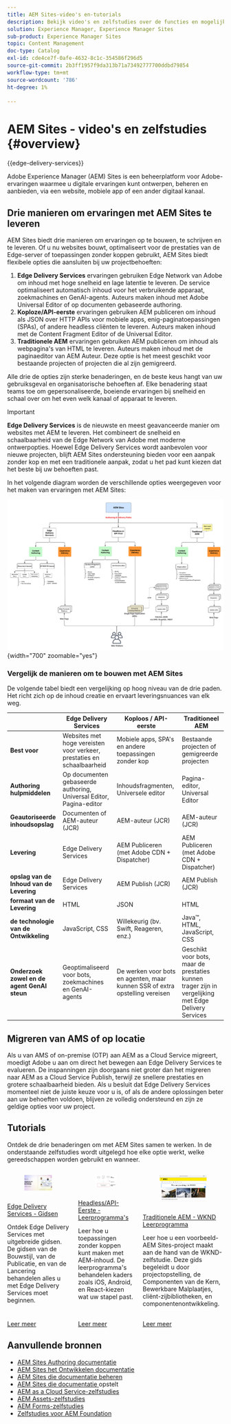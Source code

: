 ```yaml
---
title: AEM Sites-video's en-tutorials
description: Bekijk video's en zelfstudies over de functies en mogelijkheden van Adobe Experience Manager Sites. AEM Sites is een toonaangevend platform voor ervaringsbeheer.
solution: Experience Manager, Experience Manager Sites
sub-product: Experience Manager Sites
topic: Content Management
doc-type: Catalog
exl-id: cde4ce7f-0afe-4632-8c1c-354586f296d5
source-git-commit: 2b3ff1957f9da313b71a73492777700ddbd79854
workflow-type: tm+mt
source-wordcount: '786'
ht-degree: 1%

---
```


# AEM Sites - video&#39;s en zelfstudies {#overview}

{{edge-delivery-services}}

Adobe Experience Manager (AEM) Sites is een beheerplatform voor Adobe-ervaringen waarmee u digitale ervaringen kunt ontwerpen, beheren en aanbieden, via een website, mobiele app of een ander digitaal kanaal.

## Drie manieren om ervaringen met AEM Sites te leveren

AEM Sites biedt drie manieren om ervaringen op te bouwen, te schrijven en te leveren. Of u nu websites bouwt, optimaliseert voor de prestaties van de Edge-server of toepassingen zonder koppen gebruikt, AEM Sites biedt flexibele opties die aansluiten bij uw projectbehoeften:

1. **Edge Delivery Services** ervaringen gebruiken Edge Network van Adobe om inhoud met hoge snelheid en lage latentie te leveren. De service optimaliseert automatisch inhoud voor het verbruikende apparaat, zoekmachines en GenAI-agents. Auteurs maken inhoud met Adobe Universal Editor of op documenten gebaseerde authoring.
1. **Koploze/API-eerste** ervaringen gebruiken AEM publiceren om inhoud als JSON over HTTP APIs voor mobiele apps, enig-paginatoepassingen (SPAs), of andere headless cliënten te leveren. Auteurs maken inhoud met de Content Fragment Editor of de Universal Editor.
1. **Traditionele AEM** ervaringen gebruiken AEM publiceren om inhoud als webpagina&#39;s van HTML te leveren. Auteurs maken inhoud met de paginaeditor van AEM Auteur. Deze optie is het meest geschikt voor bestaande projecten of projecten die al zijn gemigreerd.

Alle drie de opties zijn sterke benaderingen, en de beste keus hangt van uw gebruiksgeval en organisatorische behoeften af. Elke benadering staat teams toe om gepersonaliseerde, boeiende ervaringen bij snelheid en schaal over om het even welk kanaal of apparaat te leveren.

>[!IMPORTANT]
>
> **Edge Delivery Services** is de nieuwste en meest geavanceerde manier om websites met AEM te leveren. Het combineert de snelheid en schaalbaarheid van de Edge Network van Adobe met moderne ontwerpopties. Hoewel Edge Delivery Services wordt aanbevolen voor nieuwe projecten, blijft AEM Sites ondersteuning bieden voor een aanpak zonder kop en met een traditionele aanpak, zodat u het pad kunt kiezen dat het beste bij uw behoeften past.

In het volgende diagram worden de verschillende opties weergegeven voor het maken van ervaringen met AEM Sites:

![ AEM-Sites-Content-Authoring-and-Experience-Delivery-Paths.png ](./assets/aem-sites-authoring-and-experience-delivery-paths.png){width="700" zoomable="yes"}

### Vergelijk de manieren om te bouwen met AEM Sites

De volgende tabel biedt een vergelijking op hoog niveau van de drie paden. Het richt zich op de inhoud creatie en ervaart leveringsnuances van elk weg.

|            | Edge Delivery Services | Koploos / API-eerste | Traditioneel AEM |
|---------------------|------------------------------|---------------------------------|---------------------------------------------|
| **Best voor** | Websites met hoge vereisten voor verkeer, prestaties en schaalbaarheid | Mobiele apps, SPA&#39;s en andere toepassingen zonder kop | Bestaande projecten of gemigreerde projecten |
| **Authoring hulpmiddelen** | Op documenten gebaseerde authoring, Universal Editor, Pagina-editor | Inhoudsfragmenten, Universele editor | Pagina-editor, Universal Editor |
| **Geautoriseerde inhoudsopslag** | Documenten of AEM-auteur (JCR) | AEM-auteur (JCR) | AEM-auteur (JCR) |
| **Levering** | Edge Delivery Services | AEM Publiceren (met Adobe CDN + Dispatcher) | AEM Publiceren (met Adobe CDN + Dispatcher) |
| **opslag van de Inhoud van de Levering** | Edge Delivery Services | AEM Publish (JCR) | AEM Publish (JCR) |
| **formaat van de Levering** | HTML | JSON | HTML |
| **de technologie van de Ontwikkeling** | JavaScript, CSS | Willekeurig (bv. Swift, Reageren, enz.) | Java™, HTML, JavaScript, CSS |
| **Onderzoek zowel en de agent GenAI steun** | Geoptimaliseerd voor bots, zoekmachines en GenAI-agents | De werken voor bots en agenten, maar kunnen SSR of extra opstelling vereisen | Geschikt voor bots, maar de prestaties kunnen trager zijn in vergelijking met Edge Delivery Services |

## Migreren van AMS of op locatie

Als u van AMS of on-premise (OTP) aan AEM as a Cloud Service migreert, moedigt Adobe u aan om direct het bewegen aan Edge Delivery Services te evalueren. De inspanningen zijn doorgaans niet groter dan het migreren naar AEM as a Cloud Service Publish, terwijl ze snellere prestaties en grotere schaalbaarheid bieden. Als u besluit dat Edge Delivery Services momenteel niet de juiste keuze voor u is, of als de andere oplossingen beter aan uw behoeften voldoen, blijven ze volledig ondersteund en zijn ze geldige opties voor uw project.

## Tutorials

Ontdek de drie benaderingen om met AEM Sites samen te werken. In de onderstaande zelfstudies wordt uitgelegd hoe elke optie werkt, welke gereedschappen worden gebruikt en wanneer.

<!-- CARDS

* https://www.aem.live/docs/
  {title = Edge Delivery Services - Guides}
  {description = Explore Edge Delivery Services with comprehensive guides. The Build, Publish, and Launch guides cover everything you need to get started with Edge Delivery Services.}
  {image = ./assets/edge-delivery-services.png}
  {target = _blank}
* https://experienceleague.adobe.com/en/docs/experience-manager-learn/getting-started-with-aem-headless/overview
  {title = Headless/API-First - Tutorials}
  {description = Learn how to build headless applications powered by AEM content. Tutorials cover frameworks like iOS, Android, and React—choose what fits your stack.}
  {image = ./assets/headless.png}
  {target = _self}
* https://experienceleague.adobe.com/en/docs/experience-manager-learn/getting-started-wknd-tutorial-develop/overview
  {title = Traditional AEM - WKND Tutorial}
  {description = Learn how to build a sample AEM Sites project using the WKND tutorial. This guide walks you through project setup, Core Components, Editable Templates, client-side libraries, and component development.}
  {image = ./assets/aem-wknd-spa-editor-tutorial.png}
  {target = _self}
-->
<!-- START CARDS HTML - DO NOT MODIFY BY HAND -->
<div class="columns">
    <div class="column is-half-tablet is-half-desktop is-one-third-widescreen" aria-label="Edge Delivery Services - Guides">
        <div class="card" style="height: 100%; display: flex; flex-direction: column; height: 100%;">
            <div class="card-image">
                <figure class="image x-is-16by9">
                    <a href="https://www.aem.live/docs/" title="Edge Delivery Services - Hulplijnen" target="_blank" rel="referrer">
                        <img class="is-bordered-r-small" src="./assets/edge-delivery-services.png" alt="Edge Delivery Services - Hulplijnen"
                             style="width: 100%; aspect-ratio: 16 / 9; object-fit: cover; overflow: hidden; display: block; margin: auto;">
                    </a>
                </figure>
            </div>
            <div class="card-content is-padded-small" style="display: flex; flex-direction: column; flex-grow: 1; justify-content: space-between;">
                <div class="top-card-content">
                    <p class="headline is-size-6 has-text-weight-bold">
                        <a href="https://www.aem.live/docs/" target="_blank" rel="referrer" title="Edge Delivery Services - Hulplijnen"> Edge Delivery Services - Gidsen </a>
                    </p>
                    <p class="is-size-6">Ontdek Edge Delivery Services met uitgebreide gidsen. De gidsen van de Bouwstijl, van de Publicatie, en van de Lancering behandelen alles u met Edge Delivery Services moet beginnen.</p>
                </div>
                <a href="https://www.aem.live/docs/" target="_blank" rel="referrer" class="spectrum-Button spectrum-Button--outline spectrum-Button--primary spectrum-Button--sizeM" style="align-self: flex-start; margin-top: 1rem;">
                    <span class="spectrum-Button-label has-no-wrap has-text-weight-bold"> Leer meer </span>
                </a>
            </div>
        </div>
    </div>
    <div class="column is-half-tablet is-half-desktop is-one-third-widescreen" aria-label="Headless/API-First - Tutorials">
        <div class="card" style="height: 100%; display: flex; flex-direction: column; height: 100%;">
            <div class="card-image">
                <figure class="image x-is-16by9">
                    <a href="https://experienceleague.adobe.com/en/docs/experience-manager-learn/getting-started-with-aem-headless/overview" title="Headless/API-First - Lesbestanden" target="_self" rel="referrer">
                        <img class="is-bordered-r-small" src="./assets/headless.png" alt="Headless/API-First - Lesbestanden"
                             style="width: 100%; aspect-ratio: 16 / 9; object-fit: cover; overflow: hidden; display: block; margin: auto;">
                    </a>
                </figure>
            </div>
            <div class="card-content is-padded-small" style="display: flex; flex-direction: column; flex-grow: 1; justify-content: space-between;">
                <div class="top-card-content">
                    <p class="headline is-size-6 has-text-weight-bold">
                        <a href="https://experienceleague.adobe.com/en/docs/experience-manager-learn/getting-started-with-aem-headless/overview" target="_self" rel="referrer" title="Headless/API-First - Lesbestanden"> Headless/API-Eerste - Leerprogramma's </a>
                    </p>
                    <p class="is-size-6">Leer hoe u toepassingen zonder koppen kunt maken met AEM-inhoud. De leerprogramma's behandelen kaders zoals iOS, Android, en React-kiezen wat uw stapel past.</p>
                </div>
                <a href="https://experienceleague.adobe.com/en/docs/experience-manager-learn/getting-started-with-aem-headless/overview" target="_self" rel="referrer" class="spectrum-Button spectrum-Button--outline spectrum-Button--primary spectrum-Button--sizeM" style="align-self: flex-start; margin-top: 1rem;">
                    <span class="spectrum-Button-label has-no-wrap has-text-weight-bold"> Leer meer </span>
                </a>
            </div>
        </div>
    </div>
    <div class="column is-half-tablet is-half-desktop is-one-third-widescreen" aria-label="Traditional AEM - WKND Tutorial">
        <div class="card" style="height: 100%; display: flex; flex-direction: column; height: 100%;">
            <div class="card-image">
                <figure class="image x-is-16by9">
                    <a href="https://experienceleague.adobe.com/en/docs/experience-manager-learn/getting-started-wknd-tutorial-develop/overview" title="Traditionele AEM - WKND-zelfstudie" target="_self" rel="referrer">
                        <img class="is-bordered-r-small" src="./assets/aem-wknd-spa-editor-tutorial.png" alt="Traditionele AEM - WKND-zelfstudie"
                             style="width: 100%; aspect-ratio: 16 / 9; object-fit: cover; overflow: hidden; display: block; margin: auto;">
                    </a>
                </figure>
            </div>
            <div class="card-content is-padded-small" style="display: flex; flex-direction: column; flex-grow: 1; justify-content: space-between;">
                <div class="top-card-content">
                    <p class="headline is-size-6 has-text-weight-bold">
                        <a href="https://experienceleague.adobe.com/en/docs/experience-manager-learn/getting-started-wknd-tutorial-develop/overview" target="_self" rel="referrer" title="Traditionele AEM - WKND-zelfstudie"> Traditionele AEM - WKND Leerprogramma </a>
                    </p>
                    <p class="is-size-6">Leer hoe u een voorbeeld-AEM Sites-project maakt aan de hand van de WKND-zelfstudie. Deze gids begeleidt u door projectopstelling, de Componenten van de Kern, Bewerkbare Malplaatjes, cliënt-zijbibliotheken, en componentenontwikkeling.</p>
                </div>
                <a href="https://experienceleague.adobe.com/en/docs/experience-manager-learn/getting-started-wknd-tutorial-develop/overview" target="_self" rel="referrer" class="spectrum-Button spectrum-Button--outline spectrum-Button--primary spectrum-Button--sizeM" style="align-self: flex-start; margin-top: 1rem;">
                    <span class="spectrum-Button-label has-no-wrap has-text-weight-bold"> Leer meer </span>
                </a>
            </div>
        </div>
    </div>
</div>
<!-- END CARDS HTML - DO NOT MODIFY BY HAND -->


## Aanvullende bronnen

* [ AEM Sites Authoring documentatie ](https://experienceleague.adobe.com/en/docs/experience-manager-65/content/sites/authoring/essentials/first-steps)
* [ AEM Sites het Ontwikkelen documentatie ](https://experienceleague.adobe.com/en/docs/experience-manager-65/content/implementing/developing/introduction/getting-started)
* [ AEM Sites die documentatie beheren ](https://experienceleague.adobe.com/en/docs/experience-manager-65/content/sites/administering/home)
* [ AEM Sites die documentatie ](https://experienceleague.adobe.com/en/docs/experience-manager-65/content/implementing/deploying/introduction/platform) opstelt
* [AEM as a Cloud Service-zelfstudies](/help/cloud-service/overview.md)
* [AEM Assets-zelfstudies](/help/assets/overview.md)
* [AEM Forms-zelfstudies](/help/forms/overview.md)
* [Zelfstudies voor AEM Foundation](/help/foundation/overview.md)
